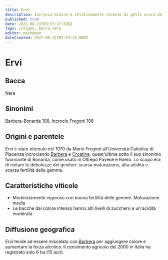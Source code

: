 ```yaml
---
title: Ervi
description: Incrocio minore e relativamente recente di pelle scura dell'Emilia-Romagna
published: true
date: 2021-08-21T05:57:17.638Z
tags: vitigno, bacca nera
editor: markdown
dateCreated: 2021-08-21T05:57:15.000Z
---
```


# Ervi

## Bacca
Nera
## Sinonimi
Barbera-Bonarda 108, Incrocio Fregoni 108


## Origini e parentele
Ervi è stato ottenuto nel 1970 da Mario Fregoni all'Università Cattolica di Piacenza incrociando [Barbera](/vitigni/bacca-nera/barbera) e [Croatina](/vitigni/bacca-nera/croatina), quest'ultima sotto il suo sinonimo fuorviante di Bonarda, come usato in Oltrepò Pavese e Roero. Lo scopo era di evitare le debolezze dei genitori: scarsa maturazione, alta acidità e scarsa fertilità delle gemme.

## Caratteristiche viticole
- Moderatamente vigoroso con buona fertilità delle gemme. Maturazione media
- Le bacche dal colore intenso hanno alti livelli di zucchero e un'acidità moderata

## Diffusione geografica
Ervi tende ad essere miscelato con [Barbera](/vitigni/bacca-nera/barbera) per aggiungere colore e aumentare la forza alcolica. Il censimento agricolo del 2000 in Italia ha registrato solo 6 ha (15 acri).